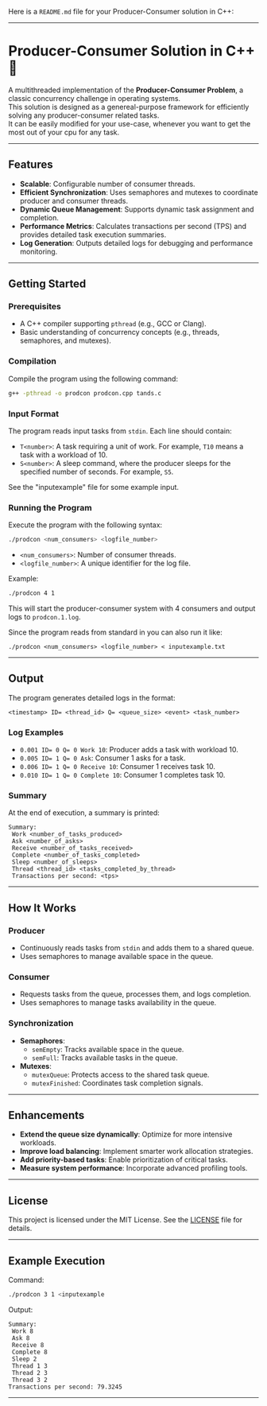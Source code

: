 Here is a `README.md` file for your Producer-Consumer solution in C++:

---

# Producer-Consumer Solution in C++ 🚀

A multithreaded implementation of the **Producer-Consumer Problem**, a classic concurrency challenge in operating systems.\
This solution is designed as a genereal-purpose framework for efficiently solving any producer-consumer related tasks.\
It can be easily modified for your use-case, whenever you want to get the most out of your cpu for any task.

---

## Features

- **Scalable**: Configurable number of consumer threads.
- **Efficient Synchronization**: Uses semaphores and mutexes to coordinate producer and consumer threads.
- **Dynamic Queue Management**: Supports dynamic task assignment and completion.
- **Performance Metrics**: Calculates transactions per second (TPS) and provides detailed task execution summaries.
- **Log Generation**: Outputs detailed logs for debugging and performance monitoring.

---

## Getting Started

### Prerequisites

- A C++ compiler supporting `pthread` (e.g., GCC or Clang).
- Basic understanding of concurrency concepts (e.g., threads, semaphores, and mutexes).

### Compilation

Compile the program using the following command:

```bash
g++ -pthread -o prodcon prodcon.cpp tands.c
```

### Input Format

The program reads input tasks from `stdin`. Each line should contain:

- `T<number>`: A task requiring a unit of work. For example, `T10` means a task with a workload of 10.
- `S<number>`: A sleep command, where the producer sleeps for the specified number of seconds. For example, `S5`.

See the "inputexample" file for some example input.

### Running the Program

Execute the program with the following syntax:

```bash
./prodcon <num_consumers> <logfile_number>
```

- `<num_consumers>`: Number of consumer threads.
- `<logfile_number>`: A unique identifier for the log file.

Example:

```bash
./prodcon 4 1
```

This will start the producer-consumer system with 4 consumers and output logs to `prodcon.1.log`.

Since the program reads from standard in you can also run it like:

```
./prodcon <num_consumers> <logfile_number> < inputexample.txt
```

---

## Output

The program generates detailed logs in the format:

```
<timestamp> ID= <thread_id> Q= <queue_size> <event> <task_number>
```

### Log Examples

- `0.001 ID= 0 Q= 0 Work 10`: Producer adds a task with workload 10.
- `0.005 ID= 1 Q= 0 Ask`: Consumer 1 asks for a task.
- `0.006 ID= 1 Q= 0 Receive 10`: Consumer 1 receives task 10.
- `0.010 ID= 1 Q= 0 Complete 10`: Consumer 1 completes task 10.

### Summary

At the end of execution, a summary is printed:

```
Summary:
 Work <number_of_tasks_produced>
 Ask <number_of_asks>
 Receive <number_of_tasks_received>
 Complete <number_of_tasks_completed>
 Sleep <number_of_sleeps>
 Thread <thread_id> <tasks_completed_by_thread>
 Transactions per second: <tps>
```

---

## How It Works

### Producer

- Continuously reads tasks from `stdin` and adds them to a shared queue.
- Uses semaphores to manage available space in the queue.

### Consumer

- Requests tasks from the queue, processes them, and logs completion.
- Uses semaphores to manage tasks availability in the queue.

### Synchronization

- **Semaphores**:
  - `semEmpty`: Tracks available space in the queue.
  - `semFull`: Tracks available tasks in the queue.
- **Mutexes**:
  - `mutexQueue`: Protects access to the shared task queue.
  - `mutexFinished`: Coordinates task completion signals.

---

## Enhancements

- **Extend the queue size dynamically**: Optimize for more intensive workloads.
- **Improve load balancing**: Implement smarter work allocation strategies.
- **Add priority-based tasks**: Enable prioritization of critical tasks.
- **Measure system performance**: Incorporate advanced profiling tools.

---

## License

This project is licensed under the MIT License. See the [LICENSE](LICENSE) file for details.

---

## Example Execution

Command:

```bash
./prodcon 3 1 <inputexample
```

Output:

```
Summary:
 Work 8
 Ask 8
 Receive 8
 Complete 8
 Sleep 2
 Thread 1 3
 Thread 2 3
 Thread 3 2
Transactions per second: 79.3245

```

---
